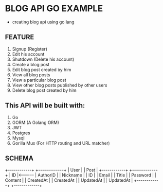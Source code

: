 # BLOG API GO EXAMPLE
- creating blog api using go lang
## FEATURE 
1. Signup (Register)
2. Edit his account
3. Shutdown (Delete his account)
4. Create a blog post
5. Edit blog post created by him
6. View all blog posts
7. View a particular blog post
8. View other blog posts published by other users
9. Delete blog post created by him

## This API will be built with:
1. Go
2. GORM (A Golang ORM)
3. JWT
4. Postgres
5. Mysql
6. Gorilla Mux (For HTTP routing and URL matcher)

## SCHEMA
+------------+       +-------------+
|   User     |       |    Post     |
+------------+       +-------------+
| ID         |<----- | AuthorID    |
| Nickname   |       | ID          |
| Email      |       | Title       |
| Password   |       | Content     |
| CreatedAt  |       | CreatedAt   |
| UpdatedAt  |       | UpdatedAt   |
+------------+       +-------------+